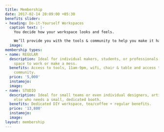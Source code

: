 ```yaml
---
title: Membership
date: 2017-02-14 20:09:00 +05:30
benefits slider:
- heading: Do-it-Yourself Workspaces
  caption text: |-
    You decide how your workspace looks and feels.

    We’ll provide you with the tools & community to help you make it happen!
  image: 
membership types:
- name: REGULAR
  description: Ideal for individual makers, students, or professionals who need a
    space to work or make a mess.
  benefits: Access to tools, 11am-9pm, wifi, chair & table and access to the maker
    community.
  price: '5,000'
  instamojo: 
  image: 
- name: STUDIO
  description: Ideal for small teams or even individual designers, artists or anyone
    else who needs a small, dedicated booth.
  benefits: Dedicated DIY workspace, tea/coffee + regular benefits.
  price: '13,800'
  instamojo: 
  image: 
layout: membership
---
```


